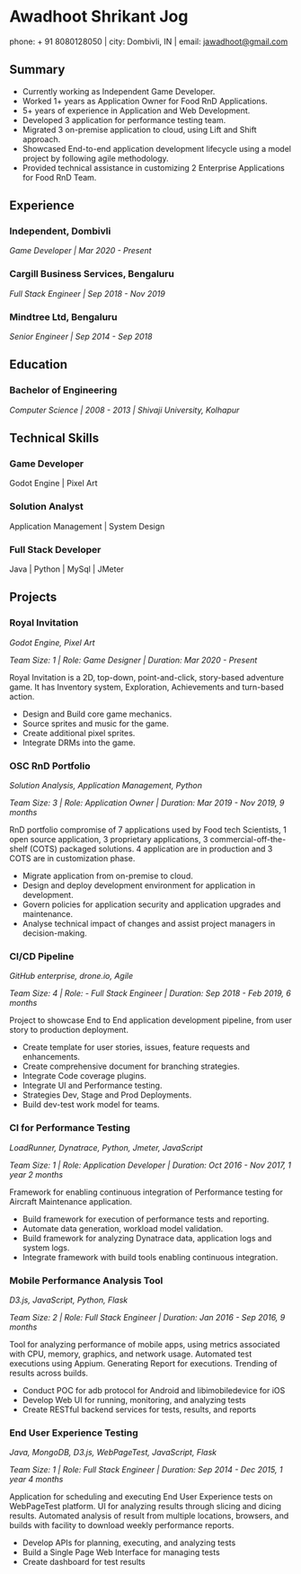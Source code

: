 # Awadhoot Shrikant Jog

phone: + 91 8080128050 | city: Dombivli, IN | email: jawadhoot@gmail.com

## Summary

- Currently working as Independent Game Developer.
- Worked 1+ years as Application Owner for Food RnD Applications.
- 5+ years of experience in Application and Web Development.
- Developed 3 application for performance testing team.
- Migrated 3 on-premise application to cloud, using Lift and Shift approach.
- Showcased End-to-end application development lifecycle using a model project by following agile methodology.
- Provided technical assistance in customizing 2 Enterprise Applications for Food RnD Team.
  
## Experience

### Independent, Dombivli

*Game Developer  | Mar 2020 - Present*

### Cargill Business Services, Bengaluru

*Full Stack Engineer | Sep 2018 - Nov 2019*

### Mindtree Ltd, Bengaluru

*Senior Engineer | Sep 2014 - Sep 2018*

## Education

### Bachelor of Engineering

*Computer Science | 2008 - 2013 | Shivaji University, Kolhapur*

## Technical Skills

### Game Developer

Godot Engine | Pixel Art

### Solution Analyst

Application Management | System Design

### Full Stack Developer

Java | Python | MySql | JMeter

## Projects

### Royal Invitation

*Godot Engine, Pixel Art*

*Team Size: 1 | Role: Game Designer | Duration: Mar 2020 - Present*

Royal Invitation is a 2D, top-down, point-and-click, story-based adventure game. It has Inventory system, Exploration, Achievements and turn-based action.

- Design and Build core game mechanics.
- Source sprites and music for the game.
- Create additional pixel sprites.
- Integrate DRMs into the game.

### OSC RnD Portfolio

*Solution Analysis, Application Management, Python*

*Team Size: 3 | Role: Application Owner | Duration: Mar 2019 - Nov 2019, 9 months*

RnD portfolio compromise of 7 applications used by Food tech Scientists, 1 open source application, 3 proprietary applications, 3 commercial-off-the-shelf (COTS) packaged solutions. 4 application are in production and 3 COTS are in customization phase.

- Migrate application from on-premise to cloud.
- Design and deploy development environment for application in development.
- Govern policies for application security and application upgrades and maintenance.
- Analyse technical impact of changes and assist project managers in decision-making.

### CI/CD Pipeline

*GitHub enterprise, drone.io, Agile*

*Team Size: 4 | Role: - Full Stack Engineer | Duration: Sep 2018 - Feb 2019, 6 months*

Project to showcase End to End application development pipeline, from user story to production deployment.

- Create template for user stories, issues, feature requests and enhancements.
- Create comprehensive document for branching strategies.
- Integrate Code coverage plugins.
- Integrate UI and Performance testing.
- Strategies Dev, Stage and Prod Deployments.
- Build dev-test work model for teams.

### CI for Performance Testing

*LoadRunner, Dynatrace, Python, Jmeter, JavaScript*

*Team Size: 1 | Role: Application Developer | Duration: Oct 2016 - Nov 2017, 1 year 2 months*

Framework for enabling continuous integration of Performance testing for Aircraft Maintenance application.

- Build framework for execution of performance tests and reporting.
- Automate data generation, workload model validation.
- Build framework for analyzing Dynatrace data, application logs and system logs.
- Integrate framework with build tools enabling continuous integration.

### Mobile Performance Analysis Tool

*D3.js, JavaScript, Python, Flask*

*Team Size: 2 | Role: Full Stack Engineer | Duration: Jan 2016 - Sep 2016, 9 months*

Tool for analyzing performance of mobile apps, using metrics associated with CPU, memory, graphics, and network usage. Automated test executions using Appium. Generating Report for executions. Trending of results across builds.

- Conduct POC for adb protocol for Android and libimobiledevice for iOS
- Develop Web UI for running, monitoring, and analyzing tests
- Create RESTful backend services for tests, results, and reports

### End User Experience Testing

*Java, MongoDB, D3.js, WebPageTest, JavaScript, Flask*

*Team Size: 1 | Role: Full Stack Engineer | Duration: Sep 2014 - Dec 2015, 1 year 4 months*

Application for scheduling and executing End User Experience tests on WebPageTest platform. UI for analyzing results through slicing and dicing results. Automated analysis of result from multiple locations, browsers, and builds with facility to download weekly performance reports.

- Develop APIs for planning, executing, and analyzing tests
- Build a Single Page Web Interface for managing tests
- Create dashboard for test results

